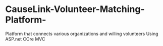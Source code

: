 # CauseLink-Volunteer-Matching-Platform-
Platform that connects various organizations and willing volunteers
Using ASP.net COre MVC
